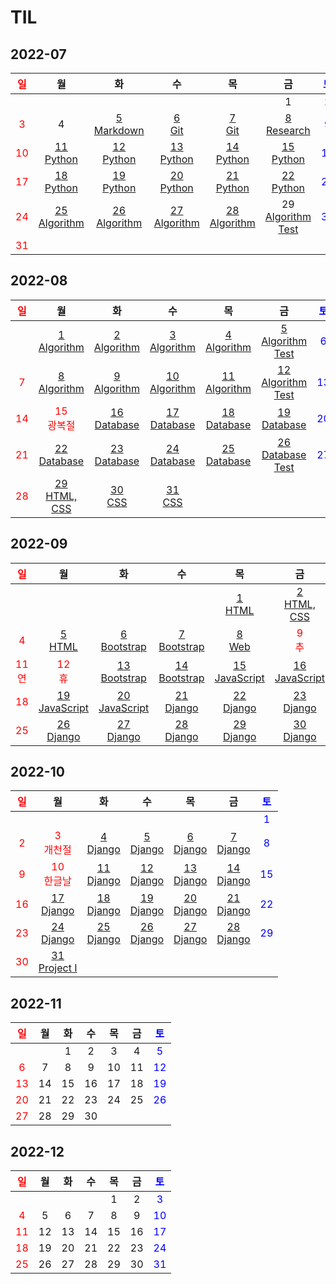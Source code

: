 # TIL

## 2022-07
| <span style="color: red">일</span> |                       월                       |                       화                        |                       수                       |                       목                       |                              금                              | <span style="color: blue">토</span> |
| :--------------------------------: | :--------------------------------------------: | :---------------------------------------------: | :--------------------------------------------: | :--------------------------------------------: | :----------------------------------------------------------: | :---------------------------------: |
|                                    |                                                |                                                 |                                                |                                                |                              1                               | <span style="color: blue">2</span>  |
| <span style="color: red">3</span>  |                       4                        | [5<br/>Markdown](./Markdown/markdown_syntax.md) |           [6<br/>Git](./Git/Git.md)            |           [7<br/>Git](./Git/Git2.md)           |           [8<br/>Research](./Research/research.md)           | <span style="color: blue">9</span>  |
| <span style="color: red">10</span> |     [11<br/>Python](./Python/Python01.md)      |      [12<br/>Python](./Python/Python02.md)      |     [13<br/>Python](./Python/Python03.md)      |     [14<br/>Python](./Python/Python04.md)      |            [15<br/>Python](./Python/Python05.md)             | <span style="color: blue">16</span> |
| <span style="color: red">17</span> |     [18<br/>Python](./Python/Python06.md)      |      [19<br/>Python](./Python/Python07.md)      |     [20<br/>Python](./Python/Python08.md)      |     [21<br/>Python](./Python/Python09.md)      |            [22<br/>Python](./Python/Python10.md)             | <span style="color: blue">23</span> |
| <span style="color: red">24</span> | [25<br/>Algorithm](./Algorithm/Algorithm01.md) | [26<br/>Algorithm](./Algorithm/Algorithm02.md)  | [27<br/>Algorithm](./Algorithm/Algorithm03.md) | [28<br/>Algorithm](./Algorithm/Algorithm04.md) | 29<br/>[Algorithm](./Algorithm/Algorithm05.md)<br/>[Test](./Algorithm/swea/0729_coding_test) | <span style="color: blue">30</span> |
| <span style="color: red">31</span> |                                                |                                                 |                                                |                                                |                                                              |                                     |

## 2022-08

| <span style="color: red">일</span> |                      월                       |                      화                       |                       수                       |                       목                       |                              금                              | <span style="color: blue">토</span> |
| :--------------------------------: | :-------------------------------------------: | :-------------------------------------------: | :--------------------------------------------: | :--------------------------------------------: | :----------------------------------------------------------: | :---------------------------------: |
|                                    | [1<br/>Algorithm](./Algorithm/Algorithm06.md) | [2<br/>Algorithm](./Algorithm/Algorithm07.md) | [3<br/>Algorithm](./Algorithm/Algorithm08.md)  | [4<br/>Algorithm](./Algorithm/Algorithm09.md)  | [5<br/>Algorithm<br/>Test](./Algorithm/swea/0805_coding_test) | <span style="color: blue">6</span>  |
| <span style="color: red">7</span>  | [8<br/>Algorithm](./Algorithm/Algorithm10.md) | [9<br/>Algorithm](./Algorithm/Algorithm11.md) | [10<br/>Algorithm](./Algorithm/Algorithm12.md) | [11<br/>Algorithm](./Algorithm/Algorithm13.md) | [12<br/>Algorithm<br/>Test](./Algorithm/swea/0812_coding_test) | <span style="color: blue">13</span> |
| <span style="color: red">14</span> | <span style="color: red">15<br/>광복절</span> |  [16<br/>Database](./Database/Database01.md)  |  [17<br/>Database](./Database/Database02.md)   |  [18<br/>Database](./Database/Database03.md)   |         [19<br/>Database](./Database/Database04.md)          | <span style="color: blue">20</span> |
| <span style="color: red">21</span> |  [22<br/>Database](./Database/Database05.md)  |  [23<br/>Database](./Database/Database06.md)  |  [24<br/>Database](./Database/Database07.md)   |  [25<br/>Database](./Database/Database08.md)   |     [26<br/>Database<br/>Test](./Database/Database09.md)     | <span style="color: blue">27</span> |
| <span style="color: red">28</span> |      [29<br/>HTML, CSS](./Web/Web01.md)       |         [30<br/>CSS](./Web/Web02.md)          |          [31<br/>CSS](./Web/Web03.md)          |                                                |                                                              |                                     |

## 2022-09

|    <span style="color: red">일</span>     |                        월                         |                        화                         |                   수                   |                        목                         |                        금                         |    <span style="color: blue">토</span>    |
| :---------------------------------------: | :-----------------------------------------------: | :-----------------------------------------------: | :------------------------------------: | :-----------------------------------------------: | :-----------------------------------------------: | :---------------------------------------: |
|                                           |                                                   |                                                   |                                        |           [1<br/>HTML](./Web/Web04.md)            |       [2<br/>HTML, CSS](./Web/0902/project)       |    <span style="color: blue">3</span>     |
|     <span style="color: red">4</span>     |           [5<br/>HTML](./Web/Web05.md)            |         [6<br/>Bootstrap](./Web/Web06.md)         |   [7<br/>Bootstrap](./Web/Web07.md)    |            [8<br/>Web](./Web/Web08.md)            |     <span style="color: red">9<br/>추</span>      | <span style="color: red">10<br/>석</span> |
| <span style="color: red">11<br/>연</span> |     <span style="color: red">12<br/>휴</span>     |      [13<br/>Bootstrap](./Web/0913/project)       | [14<br/>Bootstrap](./Web/0914/project) | [15<br/>JavaScript](./JavaScript/JavaScript01.md) | [16<br/>JavaScript](./JavaScript/JavaScript02.md) |    <span style="color: blue">17</span>    |
|    <span style="color: red">18</span>     | [19<br/>JavaScript](./JavaScript/JavaScript03.md) | [20<br/>JavaScript](./JavaScript/JavaScript04.md) | [21<br/>Django](./Django/Django01.md)  |       [22<br/>Django](./Django/Django02.md)       |          [23<br/>Django](./Django/0923)           |    <span style="color: blue">24</span>    |
|    <span style="color: red">25</span>     |       [26<br/>Django](./Django/Django03.md)       |       [27<br/>Django](./Django/Django04.md)       | [28<br/>Django](./Django/Django05.md)  |        [29<br/>Django](./Django/0928-0929)        |          [30<br/>Django](./Django/0930)           |                                           |

## 2022-10

| <span style="color: red">일</span> |                      월                       |                  화                   |                  수                   |                  목                   |                 금                  | <span style="color: blue">토</span> |
| :--------------------------------: | :-------------------------------------------: | :-----------------------------------: | :-----------------------------------: | :-----------------------------------: | :---------------------------------: | :---------------------------------: |
|                                    |                                               |                                       |                                       |                                       |                                     | <span style="color: blue">1</span>  |
| <span style="color: red">2</span>  | <span style="color: red">3<br/>개천절</span>  | [4<br/>Django](./Django/Django06.md)  | [5<br/>Django](./Django/Django07.md)  |     [6<br/>Django](./Django/1006)     |    [7<br/>Django](./Django/1007)    | <span style="color: blue">8</span>  |
| <span style="color: red">9</span>  | <span style="color: red">10<br/>한글날</span> | [11<br/>Django](./Django/Django08.md) | [12<br/>Django](./Django/Django09.md) | [13<br/>Django](./Django/Django10.md) |   [14<br/>Django](./Django/1014)    | <span style="color: blue">15</span> |
| <span style="color: red">16</span> |     [17<br/>Django](./Django/Django11.md)     | [18<br/>Django](./Django/Django12.md) | [19<br/>Django](./Django/Django13.md) |    [20<br/>Django](./Django/1020)     |   [21<br/>Django](./Django/1021)    | <span style="color: blue">22</span> |
| <span style="color: red">23</span> |     [24<br/>Django](./Django/Django14.md)     | [25<br/>Django](./Django/Django15.md) | [26<br/>Django](./Django/Django16.md) |  [27<br/>Django](./Django/1027-1028)  | [28<br/>Django](./Django/1027-1028) | <span style="color: blue">29</span> |
| <span style="color: red">30</span> |    [31<br/>Project I](./Project%20I/1031)     |                                       |                                       |                                       |                                     |                                     |

## 2022-11

| <span style="color: red">일</span> |  월  |  화  |  수  |  목  |  금  | <span style="color: blue">토</span> |
| :--------------------------------: | :--: | :--: | :--: | :--: | :--: | :---------------------------------: |
|                                    |      |  1   |  2   |  3   |  4   | <span style="color: blue">5</span>  |
| <span style="color: red">6</span>  |  7   |  8   |  9   |  10  |  11  | <span style="color: blue">12</span> |
| <span style="color: red">13</span> |  14  |  15  |  16  |  17  |  18  | <span style="color: blue">19</span> |
| <span style="color: red">20</span> |  21  |  22  |  23  |  24  |  25  | <span style="color: blue">26</span> |
| <span style="color: red">27</span> |  28  |  29  |  30  |      |      |                                     |

## 2022-12

| <span style="color: red">일</span> |  월  |  화  |  수  |  목  |  금  | <span style="color: blue">토</span> |
| :--------------------------------: | :--: | :--: | :--: | :--: | :--: | :---------------------------------: |
|                                    |      |      |      |  1   |  2   | <span style="color: blue">3</span>  |
| <span style="color: red">4</span>  |  5   |  6   |  7   |  8   |  9   | <span style="color: blue">10</span> |
| <span style="color: red">11</span> |  12  |  13  |  14  |  15  |  16  | <span style="color: blue">17</span> |
| <span style="color: red">18</span> |  19  |  20  |  21  |  22  |  23  | <span style="color: blue">24</span> |
| <span style="color: red">25</span> |  26  |  27  |  28  |  29  |  30  | <span style="color: blue">31</span> |
